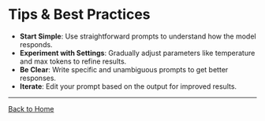 # Tips & Best Practices

- **Start Simple**: Use straightforward prompts to understand how the model responds.
- **Experiment with Settings**: Gradually adjust parameters like temperature and max tokens to refine results.
- **Be Clear**: Write specific and unambiguous prompts to get better responses.
- **Iterate**: Edit your prompt based on the output for improved results.

---

[Back to Home](homepage.md)
